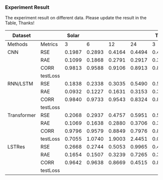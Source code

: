 ### Experiment Result

The experiment result on different data. Please update the result in the Table, Thanks!

| Dataset     |          | Solar |   |    |    | Traff |   |    |    | Elec |   |    |    | Exchan |   |    |    | Car |   |    |    | 油井 |   |
| ----------- | -------- | ----- | - | -- | -- | ----- | - | -- | -- | ---- | - | -- | -- | ------ | - | -- | -- | --- | - | -- | -- | ---- | - |
| Methods     | Metrics  | 3     | 6 | 12 | 24 | 3     | 6 | 12 | 24 | 3    | 6 | 12 | 24 | 3      | 6 | 12 | 24 | 3   | 6 | 12 | 24 | 3    | 6 |
| CNN         | RSE      |0.1987 |0.2893 |0.4164 |0.4494 |0.4795 |0.4830 |0.5236 |0.4966 |0.0863 |0.0913 |0.1004 |0.1007 |0.0192 |0.0252 |0.0338 |0.0433 |||||0.0320 |0.0394 |0.0605 |0.0681|
|             | RAE      |0.1099 |0.1868 |0.2791 |0.2917 |0.3128 |0.3193 |0.3499 |0.3339 |0.0484 |0.0512 |0.0531 |0.0533 |0.0150 |0.0205 |0.0277 |0.0366 |||||0.0203 |0.0263 |0.0501 |0.0539|
|             | CORR     |0.9813 |0.9588 |0.9106 |0.8913 |0.8631 |0.8606 |0.8407 |0.8546 |0.9281 |0.9170 |0.9127 |0.9131 |0.9774 |0.9694 |0.9552 |0.9375 |||||0.7106 |0.5405 |0.3677 |0.3101|
|             | testLoss |       |   |    |    |       |   |    |    |      |   |    |    |        |   |    |    |     |   |    |    |      |   |
| RNN/LSTM    | RSE      |0.1838 |0.2338|0.3035|0.5490|0.5102|0.5119|0.5045|0.5069|0.0939|0.0997|0.0997|0.1190|0.0640|0.0676|0.0781|0.1120|0.0098|0.0129|0.0162|0.0207|0.0636|0.0679|
|             | RAE      |0.0932 |0.1227|0.1631|0.3153|0.3431|0.3489|0.3547|0.3475|0.0554|0.0599|0.0606|0.0667|0.0622|0.0651|0.0744|0.1065|0.0064|0.0080|0.0106|0.0142|0.0468|0.0520|
|             | CORR     |0.9840 |0.9733|0.9543|0.8324|0.8678|0.8638|0.8600|0.8597|0.9206|0.9095|0.9064|0.9006|0.9208|0.8955|0.8916|0.8966|0.9126|0.8791|0.8215|0.7183|0.6408|0.4908|
|             | testLoss |       |   |    |    |       |   |    |    |      |   |    |    |        |   |    |    |     |   |    |    |      |   |
| Transformer | RSE      |0.2068|0.2937|0.4757|0.5951|0.5427|0.6398|0.5394|0.5722|0.0956|0.1311|0.1402|0.1313|0.1288|0.1272|0.1304|0.1431|0.0098|0.0130|0.0167|0.0205|      |   |
|             | RAE      |0.1069|0.1638|0.2880|0.3706|0.3854|0.4975|0.4093|0.4287|0.0564|0.0742|0.0771|0.0833|0.1239|0.1236|0.1264|0.1386|0.0065|0.0081|0.0108|0.0146|      |   |
|             | CORR     |0.9796|0.9579|0.8849|0.7976|0.8363|0.7515|0.8318|0.8048|0.9200|0.8922|0.8857|0.8324|0.9318|0.9165|0.9104|0.8897|0.9080|0.8753|0.8164|0.7140|      |   |
|             | testLoss |0.7055|1.0740|1.9003|2.4451|0.0146|0.0189|0.0155|0.0163|193.35|254.52|264.29|285.68|0.0425|0.0424|0.0434|0.0476|1.5735|1.9556|2.6082|3.5185|      |   |
| LSTRes      | RSE      |0.2668|0.2744|0.5053|0.9965|0.4715|0.4778|0.4888|0.5111|0.7184|0.0951|0.9733|0.1052|0.0285|0.0323|0.0371|0.0492|0.0099|0.0124|0.0153|    |      |   |
|             | RAE      |0.1654|0.1507|0.3239|0.7265|0.3082|0.3112|0.3264|0.3462|0.3552|0.0533|0.5169|0.0583|0.0234|0.0266|0.0312|0.0431|0.0063|   |    |    |      |   |
|             | CORR     |0.9642|0.9638|0.8669|0.4515|0.8770|0.8710|0.8636|0.8485|0.08|0.0548|0.8991|0.8976|0.9701|0.9623|0.9527|0.9351|     |   |    |    |      |   |
|             | testLoss |       |   |    |    |       |   |    |    |      |   |    |    |        |   |    |    |     |   |    |    |      |   |

